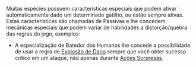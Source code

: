 Muitas espécies possuem características especiais que podem ativar automaticamente dado um determinado gatilho, ou estão sempre ativas. Estas características são chamadas de Passivas e lhe concedem mecânicas especiais que podem variar de habilidades a distorção/quebra das regras do jogo, exemplos:

- A especialização de Batedor dos Humanos lhe concede a possibilidade de usar a regra de [Explosão de Dano](../play/damage.md#explosão-de-dano) sempre que você obter sucesso crítico em um ataque, não apenas durante [Ações Surpresas](../play/situationalModifiers.md#ação-surpresa).